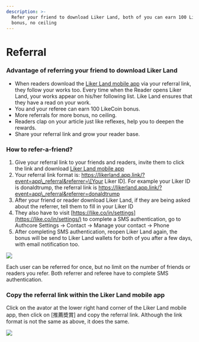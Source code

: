```yaml
---
description: >-
  Refer your friend to download Liker Land, both of you can earn 100 LikeCoin
  bonus, no ceiling
---
```


# Referral

### Advantage of referring your friend to download Liker Land

* When readers download the [Liker Land mobile app](https://like.co/in/getapp) via your referral link, they follow your works too. Every time when the Reader opens Liker Land, your works appear on his/her following list. Like Land ensures that they have a read on your work.
* You and your referee can earn 100 LikeCoin bonus.
* More referrals for more bonus, no ceiling.
* Readers clap on your article just like reflexes, help you to deepen the rewards.
* Share your referral link and grow your reader base.

### How to refer-a-friend?

1. Give your referral link to your friends and readers, invite them to click the link and download [Liker Land mobile app   ](https://like.co/in/getapp)
2. Your referral link format is: https://likerland.app.link/?event=app\_referral&referrer=\[Your Liker ID\]. For example your Liker ID is donaldtrump, the referral link is  https://likerland.app.link/?event=app\_referral&referrer=donaldtrump
3. After your friend or reader download Liker Land, if they are being asked about the referrer, tell them to fill in your Liker ID
4. They also have to visit [https://like.co/in/settings](https://like.co/in/settings/) to complete a SMS authentication, go to Authcore Settings → Contact → Manage your contact → Phone
5. After completing SMS authentication, reopen Liker Land again, the bonus will be send to Liker Land wallets for both of you after a few days, with email notification too.

![](https://gblobscdn.gitbook.com/assets%2F-LL4mdaVjNgL6A1--PV0%2F-MDJitG2-m4f6q1nTnx4%2F-MDJjcIuuRQxH5dyZ0jw%2Freferral.png?alt=media&token=2eeaf15c-9ab2-4ef8-a6f8-3a8a118c5425)

Each user can be referred for once, but no limit on the number of friends or readers you refer. Both referrer and referee have to complete SMS authentication.

### Copy the referral link within the Liker Land mobile app

Click on the avator at the lower right hand corner of the Liker Land mobile app, then click on \[推薦奬賞\] and copy the referral link. Although the link format is not the same as above, it does the same.

![](https://gblobscdn.gitbook.com/assets%2F-LL4mdaVjNgL6A1--PV0%2F-MC6qdexzevJ4lzKfc43%2F-MC6tgmrtbrbLvsnuNZH%2FIMG_0918.jpg?alt=media&token=cb7d8a4d-4b36-4bf8-ac13-bc6f0772ac63)

